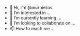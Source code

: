 - 👋 Hi, I’m @murnielias
- 👀 I’m interested in ...
- 🌱 I’m currently learning ...
- 💞️ I’m looking to collaborate on ...
- 📫 How to reach me ...

<!---
murnielias/murnielias is a ✨ special ✨ repository because its `README.md` (this file) appears on your GitHub profile.
You can click the Preview link to take a look at your changes.
--->
